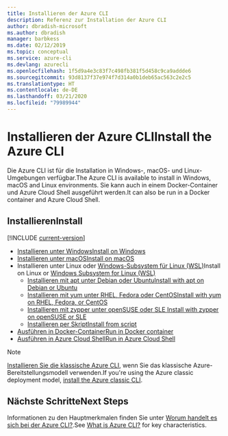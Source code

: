 ```yaml
---
title: Installieren der Azure CLI
description: Referenz zur Installation der Azure CLI
author: dbradish-microsoft
ms.author: dbradish
manager: barbkess
ms.date: 02/12/2019
ms.topic: conceptual
ms.service: azure-cli
ms.devlang: azurecli
ms.openlocfilehash: 1f5d9a4e3c83f7c498fb381f5d458c9ca9addde6
ms.sourcegitcommit: 93d8137f37e974f7d314a0b1deb65ac563c2e2c5
ms.translationtype: HT
ms.contentlocale: de-DE
ms.lasthandoff: 03/21/2020
ms.locfileid: "79989944"
---
```

# <a name="install-the-azure-cli"></a><span data-ttu-id="2d3e5-103">Installieren der Azure CLI</span><span class="sxs-lookup"><span data-stu-id="2d3e5-103">Install the Azure CLI</span></span>

<span data-ttu-id="2d3e5-104">Die Azure CLI ist für die Installation in Windows-, macOS- und Linux-Umgebungen verfügbar.</span><span class="sxs-lookup"><span data-stu-id="2d3e5-104">The Azure CLI is available to install in Windows, macOS and Linux environments.</span></span>  <span data-ttu-id="2d3e5-105">Sie kann auch in einem Docker-Container und Azure Cloud Shell ausgeführt werden.</span><span class="sxs-lookup"><span data-stu-id="2d3e5-105">It can also be run in a Docker container and Azure Cloud Shell.</span></span>

## <a name="install"></a><span data-ttu-id="2d3e5-106">Installieren</span><span class="sxs-lookup"><span data-stu-id="2d3e5-106">Install</span></span>

[!INCLUDE [current-version](includes/current-version.md)]

* [<span data-ttu-id="2d3e5-107">Installieren unter Windows</span><span class="sxs-lookup"><span data-stu-id="2d3e5-107">Install on Windows</span></span>](install-azure-cli-windows.md)
* [<span data-ttu-id="2d3e5-108">Installieren unter macOS</span><span class="sxs-lookup"><span data-stu-id="2d3e5-108">Install on macOS</span></span>](install-azure-cli-macos.md)
* <span data-ttu-id="2d3e5-109">Installieren unter Linux oder [Windows-Subsystem für Linux (WSL)](/windows/wsl/about)</span><span class="sxs-lookup"><span data-stu-id="2d3e5-109">Install on Linux or [Windows Subsystem for Linux (WSL)](/windows/wsl/about)</span></span>
  * [<span data-ttu-id="2d3e5-110">Installieren mit apt unter Debian oder Ubuntu</span><span class="sxs-lookup"><span data-stu-id="2d3e5-110">Install with apt on Debian or Ubuntu</span></span>](install-azure-cli-apt.md)
  * [<span data-ttu-id="2d3e5-111">Installieren mit yum unter RHEL, Fedora oder CentOS</span><span class="sxs-lookup"><span data-stu-id="2d3e5-111">Install with yum on RHEL, Fedora, or CentOS</span></span>](install-azure-cli-yum.md)
  * [<span data-ttu-id="2d3e5-112">Installieren mit zypper unter openSUSE oder SLE </span><span class="sxs-lookup"><span data-stu-id="2d3e5-112">Install with zypper on openSUSE or SLE</span></span>](install-azure-cli-zypper.md)
  * [<span data-ttu-id="2d3e5-113">Installieren per Skript</span><span class="sxs-lookup"><span data-stu-id="2d3e5-113">Install from script</span></span>](install-azure-cli-linux.md)
* [<span data-ttu-id="2d3e5-114">Ausführen in Docker-Container</span><span class="sxs-lookup"><span data-stu-id="2d3e5-114">Run in Docker container</span></span>](run-azure-cli-docker.md)
* [<span data-ttu-id="2d3e5-115">Ausführen in Azure Cloud Shell</span><span class="sxs-lookup"><span data-stu-id="2d3e5-115">Run in Azure Cloud Shell</span></span>](/azure/cloud-shell/quickstart)

> [!NOTE]
> <span data-ttu-id="2d3e5-116">[Installieren Sie die klassische Azure CLI](install-classic-cli.md), wenn Sie das klassische Azure-Bereitstellungsmodell verwenden.</span><span class="sxs-lookup"><span data-stu-id="2d3e5-116">If you're using the Azure classic deployment model, [install the Azure classic CLI](install-classic-cli.md).</span></span>

## <a name="next-steps"></a><span data-ttu-id="2d3e5-117">Nächste Schritte</span><span class="sxs-lookup"><span data-stu-id="2d3e5-117">Next Steps</span></span>

<span data-ttu-id="2d3e5-118">Informationen zu den Hauptmerkmalen finden Sie unter [Worum handelt es sich bei der Azure CLI?](what-is-azure-cli.md).</span><span class="sxs-lookup"><span data-stu-id="2d3e5-118">See [What is Azure CLI?](what-is-azure-cli.md) for key characteristics.</span></span>
